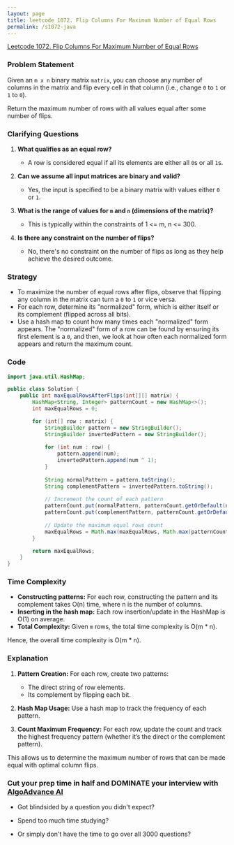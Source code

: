 ```yaml
---
layout: page
title: leetcode 1072. Flip Columns For Maximum Number of Equal Rows
permalink: /s1072-java
---
```

[Leetcode 1072. Flip Columns For Maximum Number of Equal Rows](https://algoadvance.github.io/algoadvance/l1072)
### Problem Statement

Given an `m x n` binary matrix `matrix`, you can choose any number of columns in the matrix and flip every cell in that column (i.e., change `0` to `1` or `1` to `0`).

Return the maximum number of rows with all values equal after some number of flips.

### Clarifying Questions
1. **What qualifies as an equal row?**
   - A row is considered equal if all its elements are either all `0`s or all `1`s.

2. **Can we assume all input matrices are binary and valid?**
   - Yes, the input is specified to be a binary matrix with values either `0` or `1`.

3. **What is the range of values for `m` and `n` (dimensions of the matrix)?**
   - This is typically within the constraints of 1 <= m, n <= 300. 

4. **Is there any constraint on the number of flips?**
   - No, there's no constraint on the number of flips as long as they help achieve the desired outcome.

### Strategy

- To maximize the number of equal rows after flips, observe that flipping any column in the matrix can turn a `0` to `1` or vice versa.
- For each row, determine its "normalized" form, which is either itself or its complement (flipped across all bits).
- Use a hash map to count how many times each "normalized" form appears. The "normalized" form of a row can be found by ensuring its first element is a `0`, and then, we look at how often each normalized form appears and return the maximum count.

### Code

```java
import java.util.HashMap;

public class Solution {
    public int maxEqualRowsAfterFlips(int[][] matrix) {
        HashMap<String, Integer> patternCount = new HashMap<>();
        int maxEqualRows = 0;

        for (int[] row : matrix) {
            StringBuilder pattern = new StringBuilder();
            StringBuilder invertedPattern = new StringBuilder();
            
            for (int num : row) {
                pattern.append(num);
                invertedPattern.append(num ^ 1);
            }
            
            String normalPattern = pattern.toString();
            String complementPattern = invertedPattern.toString();
            
            // Increment the count of each pattern
            patternCount.put(normalPattern, patternCount.getOrDefault(normalPattern, 0) + 1);
            patternCount.put(complementPattern, patternCount.getOrDefault(complementPattern, 0) + 1);
            
            // Update the maximum equal rows count
            maxEqualRows = Math.max(maxEqualRows, Math.max(patternCount.get(normalPattern), patternCount.get(complementPattern)));
        }

        return maxEqualRows;
    }
}
```

### Time Complexity
- **Constructing patterns:** For each row, constructing the pattern and its complement takes O(n) time, where n is the number of columns.
- **Inserting in the hash map:** Each row insertion/update in the HashMap is O(1) on average.
- **Total Complexity:** Given `m` rows, the total time complexity is O(m * n).

Hence, the overall time complexity is O(m * n).

### Explanation
1. **Pattern Creation:** For each row, create two patterns:
   - The direct string of row elements.
   - Its complement by flipping each bit.
   
2. **Hash Map Usage:** Use a hash map to track the frequency of each pattern.
   
3. **Count Maximum Frequency:** For each row, update the count and track the highest frequency pattern (whether it’s the direct or the complement pattern).

This allows us to determine the maximum number of rows that can be made equal with optimal column flips.


### Cut your prep time in half and DOMINATE your interview with [AlgoAdvance AI](https://algoAdvance.com)

- Got blindsided by a question you didn't expect?

- Spend too much time studying?

- Or simply don't have the time to go over all 3000 questions?

